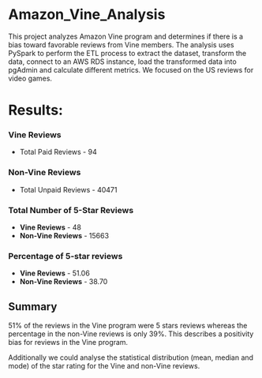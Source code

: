 # Amazon_Vine_Analysis
This project analyzes Amazon Vine program and determines if there is a bias toward favorable reviews from Vine members.
The analysis uses PySpark to perform the ETL process to extract the dataset, transform the data, connect to an AWS RDS instance, load the transformed data into pgAdmin and calculate different metrics.
We focused on the US reviews for video games.

# Results:
### **Vine Reviews**
* Total Paid Reviews - 94

### **Non-Vine Reviews**
* Total Unpaid Reviews - 40471

### Total Number of 5-Star Reviews
* **Vine Reviews** - 48
* **Non-Vine Reviews** - 15663

### Percentage of 5-star reviews
* **Vine Reviews** - 51.06
* **Non-Vine Reviews** - 38.70

## Summary
51% of the reviews in the Vine program were 5 stars reviews whereas the percentage in the non-Vine reviews is only 39%. This describes a positivity bias for reviews in the Vine program.

Additionally we could analyse the statistical distribution (mean, median and mode) of the star rating for the Vine and non-Vine reviews.
